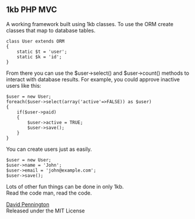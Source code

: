 ## 1kb PHP MVC

A working framework built using 1kb classes. To use the ORM create classes that map to database tables.

	class User extends ORM
	{
		static $t = 'user';
		static $k = 'id';
	}

From there you can use the $user->select() and $user->count() methods to interact with database results. For example, you could approve inactive users like this:

	$user = new User;
	foreach($user->select(array('active'=>FALSE)) as $user)
	{
		if($user->paid)
		{
			$user->active = TRUE;
			$user->save();
		}
	}

You can create users just as easily.

	$user = new User;
	$user->name = 'John';
	$user->email = 'john@example.com';
	$user->save();

Lots of other fun things can be done in only 1kb.  
Read the code man, read the code.

[David Pennington](http://xeoncross.com/)  
Released under the MIT License